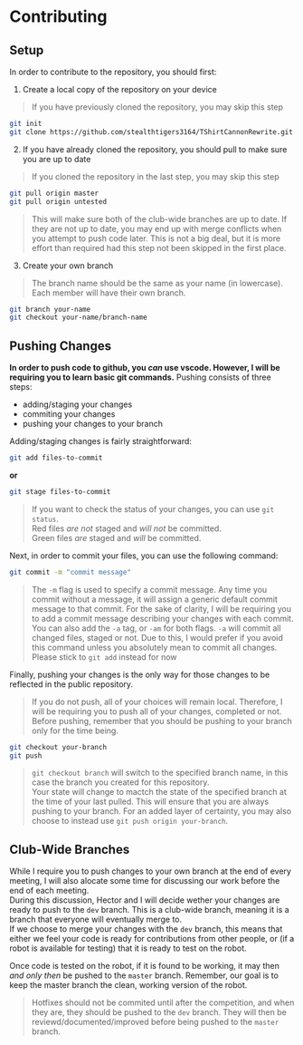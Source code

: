 Contributing
============

Setup
-----

   In order to contribute to the repository, you should first:  
1. Create a local copy of the repository on your device  
> If you have previously cloned the repository, you may skip this step  
   ```bash
   git init
   git clone https://github.com/stealthtigers3164/TShirtCannonRewrite.git
   ```  
2. If you have already cloned the repository, you should pull to make sure you are up to date  
> If you cloned the repository in the last step, you may skip this step
   ```bash
   git pull origin master
   git pull origin untested
   ```  
> This will make sure both of the club-wide branches are up to date.
> If they are not up to date, you may end up with merge conflicts when you attempt to push code later.
> This is not a big deal, but it is more effort than required had this step not been skipped in the first place.  
3. Create your own branch
> The branch name should be the same as your name (in lowercase).
> Each member will have their own branch.  
   ```bash
   git branch your-name
   git checkout your-name/branch-name
   ```

Pushing Changes
---------------

**In order to push code to github, you *can* use vscode. However, I will be requiring you to learn basic git commands.**
Pushing consists of three steps:  
- adding/staging your changes 
- commiting your changes
- pushing your changes to your branch

Adding/staging changes is fairly straightforward:  
```bash
git add files-to-commit
```  
**or**
```bash
git stage files-to-commit
```
> If you want to check the status of your changes, you can use `git status`.  
> Red files *are not* staged and *will not* be committed.  
> Green files *are* staged and *will* be committed.

Next, in order to commit your files, you can use the following command:
```bash
git commit -m "commit message"
```
> The `-m` flag is used to specify a commit message.
> Any time you commit without a message, it will assign a generic default commit message to that commit.
> For the sake of clarity, I will be requiring you to add a commit message describing your changes with each commit.
> You can also add the `-a` tag, or `-am` for both flags. `-a` will commit all changed files, staged or not.
> Due to this, I would prefer if you avoid this command unless you absolutely mean to commit all changes.
> Please stick to `git add` instead for now

Finally, pushing your changes is the only way for those changes to be reflected in the public repository.
> If you do not push, all of your choices will remain local.
> Therefore, I will be requiring you to push all of your changes, completed or not.  
Before pushing, remember that you should be pushing to your branch only for the time being.
```bash
git checkout your-branch
git push
```
> `git checkout branch` will switch to the specified branch name, in this case the branch you created for this repository.  
> Your state will change to mactch the state of the specified branch at the time of your last pulled.
> This will ensure that you are always pushing to your branch.
> For an added layer of certainty, you may also choose to instead use `git push origin your-branch`.  

Club-Wide Branches
------------------

   While I require you to push changes to your own branch at the end of every meeting, I will also alocate some time for discussing our work before the end of each meeting.  
   During this discussion, Hector and I will decide wether your changes are ready to push to the `dev` branch. This is a club-wide branch, meaning it is a branch that everyone will eventually merge to.  
   If we choose to merge your changes with the `dev` branch, this means that either we feel your code is ready for contributions from other people, or (if a robot is available for testing) that it is ready to test on the robot.

   Once code is tested on the robot, if it is found to be working, it may then *and only then* be pushed to the `master` branch.
   Remember, our goal is to keep the master branch the clean, working version of the robot. 
> Hotfixes should not be commited until after the competition, and when they are, they should be pushed to the `dev` branch. They will then be reviewd/documented/improved before being pushed to the `master` branch.
